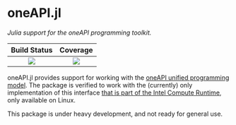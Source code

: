 # oneAPI.jl

*Julia support for the oneAPI programming toolkit.*

| **Build Status**              | **Coverage**                    |
|:-----------------------------:|:-------------------------------:|
| [![][gitlab-img]][gitlab-url] | [![][codecov-img]][codecov-url] |

[gitlab-img]: https://gitlab.com/JuliaGPU/oneAPI.jl/badges/master/pipeline.svg
[gitlab-url]: https://gitlab.com/JuliaGPU/oneAPI.jl/commits/master

[codecov-img]: https://codecov.io/gh/JuliaGPU/oneAPI.jl/branch/master/graph/badge.svg
[codecov-url]: https://codecov.io/gh/JuliaGPU/oneAPI.jl

oneAPI.jl provides support for working with the [oneAPI unified programming model](https://software.intel.com/en-us/oneapi). The package is verified to work with the (currently) only implementation of this interface [that is part of the Intel Compute Runtime](https://github.com/intel/compute-runtime), only available on Linux.

This package is under heavy development, and not ready for general use.
